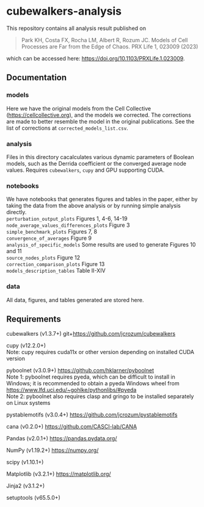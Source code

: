 # cubewalkers-analysis
This repository contains all analysis result published on 

> Park KH, Costa FX, Rocha LM, Albert R, Rozum JC. Models of Cell Processes are Far from the Edge of Chaos. PRX Life 1, 023009 (2023)

which can be accessed here: https://doi.org/10.1103/PRXLife.1.023009.

## Documentation

### models
Here we have the original models from the Cell Collective (https://cellcollective.org), and the models we corrected. The corrections are made to better resemble the model in the original publications. See the list of corrections at `corrected_models_list.csv`.

### analysis
Files in this directory cacalculates various dynamic parameters of Boolean models, such as the Derrida coefficient or the converged average node values.
Requires `cubewalkers`, `cupy` and GPU supporting CUDA.

### notebooks
We have notebooks that generates figures and tables in the paper, either by taking the data from the above analysis or by running simple analysis directly.  
`perturbation_output_plots` Figures 1, 4-6, 14-19  
`node_average_values_differences_plots` Figure 3  
`simple_benchmark_plots` Figures 7, 8  
`convergence_of_averages` Figure 9  
`analysis_of_specific_models` Some results are used to generate Figures 10 and 11  
`source_nodes_plots` Figure 12  
`correction_comparison_plots` Figure 13  
`models_description_tables` Table II-XIV  

### data
All data, figures, and tables generated are stored here.

## Requirements

cubewalkers (v1.3.7+) git+https://github.com/jcrozum/cubewalkers

cupy (v12.2.0+)  
Note: cupy requires cuda11x or other version depending on installed CUDA version  

pyboolnet (v3.0.9+) https://github.com/hklarner/pyboolnet  
Note 1: pyboolnet requires pyeda, which can be difficult to install in Windows;
it is recommended to obtain a pyeda Windows wheel from https://www.lfd.uci.edu/~gohlke/pythonlibs/#pyeda  
Note 2: pyboolnet also requires clasp and gringo to be installed separately on Linux systems  

pystablemotifs (v3.0.4+) https://github.com/jcrozum/pystablemotifs

cana (v0.2.0+) https://github.com/CASCI-lab/CANA

Pandas (v2.0.1+) https://pandas.pydata.org/

NumPy (v1.19.2+) https://numpy.org/

scipy (v1.10.1+)

Matplotlib (v3.2.1+) https://matplotlib.org/

Jinja2 (v3.1.2+)

setuptools (v65.5.0+)
